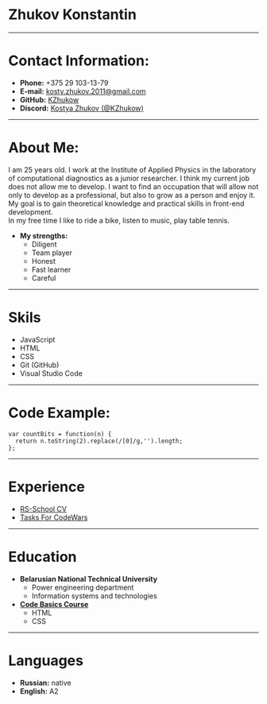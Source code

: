 # Zhukov Konstantin

***
# Contact Information:
 * **Phone:** +375 29 103-13-79
 * **E-mail:** kosty.zhukov.2011@gmail.com
 * **GitHub:** [KZhukow](https://github.com/KZhukow "GitHub Profile")
 * **Discord:** [Kostya Zhukov (@KZhukow)](https://discord.com/channels/516715744646660106/747714817845887036 "RS-School")

***
# About Me:
I am 25 years old. I work at the Institute of Applied Physics in the laboratory of computational diagnostics as a junior researcher. I think my current job does not allow me to develop. I want to find an occupation that will allow not only to develop as a professional, but also to grow as a person and enjoy it. My goal is to gain theoretical knowledge and practical skills in front-end development.  
In my free time I like to ride a bike, listen to music, play table tennis.
* **My strengths:**
    * Diligent
    * Team player
    * Honest
    * Fast learner
    * Careful

***
# Skils
* JavaScript
* HTML
* CSS
* Git (GitHub)
* Visual Studio Code

***
# Code Example:
```
var countBits = function(n) {
  return n.toString(2).replace(/[0]/g,'').length;
};
```

***
# Experience
* [RS-School CV](https://github.com/KZhukow/rsschool-cv "CV")
* [Tasks For CodeWars](https://www.codewars.com/users/aE3 "CodeWars Profile")

***
# Education
* **Belarusian National Technical University**
    * Power engineering department
    * Information systems and technologies
* **[Code Basics Course](https://ru.code-basics.com/)**
    * HTML
    * CSS

***
# Languages
* **Russian:** native
* **English:** A2